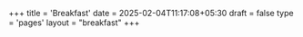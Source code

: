 +++
title = 'Breakfast'
date = 2025-02-04T11:17:08+05:30
draft = false
type = 'pages'
layout = "breakfast"
+++
